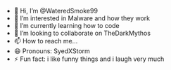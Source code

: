 - 👋 Hi, I’m @WateredSmoke99
- 👀 I’m interested in Malware and how they work
- 🌱 I’m currently learning how to code
- 💞️ I’m looking to collaborate on TheDarkMythos
- 📫 How to reach me...
- 😄 Pronouns: SyedXStorm
- ⚡ Fun fact: i like funny things and i laugh very much

<!---
WateredSmoke99/WateredSmoke99 is a ✨ special ✨ repository because its `README.md` (this file) appears on your GitHub profile.
You can click the Preview link to take a look at your changes.
--->
